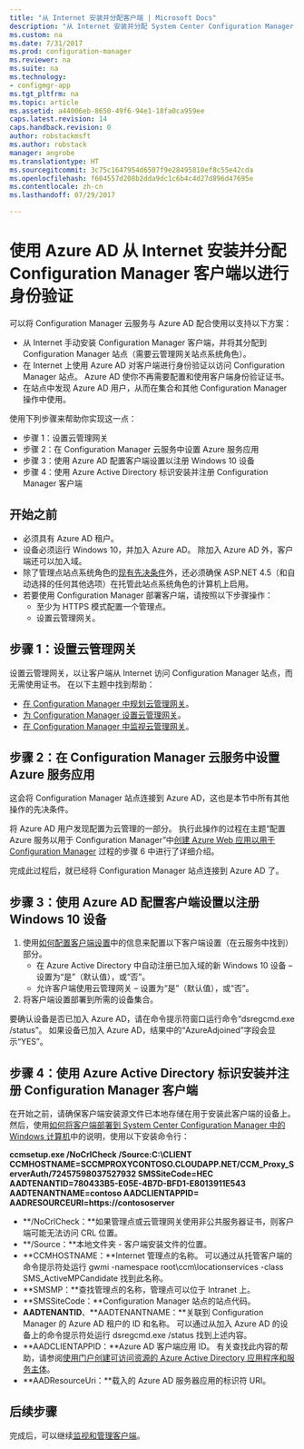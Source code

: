 ```yaml
---
title: "从 Internet 安装并分配客户端 | Microsoft Docs"
description: "从 Internet 安装并分配 System Center Configuration Manager 客户端。"
ms.custom: na
ms.date: 7/31/2017
ms.prod: configuration-manager
ms.reviewer: na
ms.suite: na
ms.technology:
- configmgr-app
ms.tgt_pltfrm: na
ms.topic: article
ms.assetid: a44006eb-8650-49f6-94e1-18fa0ca959ee
caps.latest.revision: 14
caps.handback.revision: 0
author: robstackmsft
ms.author: robstack
manager: angrobe
ms.translationtype: HT
ms.sourcegitcommit: 3c75c1647954d6507f9e28495810ef8c55e42cda
ms.openlocfilehash: f604557d208b2dda9dc1c6b4c4d27d896d47695e
ms.contentlocale: zh-cn
ms.lasthandoff: 07/29/2017

---
```


# <a name="install-and-assign-configuration-manager-clients-from-the-internet-using-azure-ad-for-authentication"></a>使用 Azure AD 从 Internet 安装并分配 Configuration Manager 客户端以进行身份验证

可以将 Configuration Manager 云服务与 Azure AD 配合使用以支持以下方案：

- 从 Internet 手动安装 Configuration Manager 客户端，并将其分配到 Configuration Manager 站点（需要云管理网关站点系统角色）。
- 在 Internet 上使用 Azure AD 对客户端进行身份验证以访问 Configuration Manager 站点。 Azure AD 使你不再需要配置和使用客户端身份验证证书。
- 在站点中发现 Azure AD 用户，从而在集合和其他 Configuration Manager 操作中使用。

使用下列步骤来帮助你实现这一点：

- 步骤 1：设置云管理网关
- 步骤 2：在 Configuration Manager 云服务中设置 Azure 服务应用
- 步骤 3：使用 Azure AD 配置客户端设置以注册 Windows 10 设备
- 步骤 4：使用 Azure Active Directory 标识安装并注册 Configuration Manager 客户端


## <a name="before-you-start"></a>开始之前

- 必须具有 Azure AD 租户。
- 设备必须运行 Windows 10，并加入 Azure AD。 除加入 Azure AD 外，客户端还可以加入域。
- 除了管理点站点系统角色的[现有先决条件](/sccm/core/plan-design/configs/site-and-site-system-prerequisites)外，还必须确保 ASP.NET 4.5（和自动选择的任何其他选项）在托管此站点系统角色的计算机上启用。
- 若要使用 Configuration Manager 部署客户端，请按照以下步骤操作：
    - 至少为 HTTPS 模式配置一个管理点。
    - 设置云管理网关。

## <a name="step-1-set-up-the-cloud-management-gateway"></a>步骤 1：设置云管理网关

设置云管理网关，以让客户端从 Internet 访问 Configuration Manager 站点，而无需使用证书。 在以下主题中找到帮助： 

- [在 Configuration Manager 中规划云管理网关](/sccm/core/clients/manage/plan-cloud-management-gateway)。
- [为 Configuration Manager 设置云管理网关](/sccm/core/clients/manage/setup-cloud-management-gateway)。
- [在 Configuration Manager 中监视云管理网关](/sccm/core/clients/manage/monitor-clients-cloud-management-gateway)。

## <a name="step-2-set-up-the-azure-services-app-in-configuration-manager-cloud-services"></a>步骤 2：在 Configuration Manager 云服务中设置 Azure 服务应用

这会将 Configuration Manager 站点连接到 Azure AD，这也是本节中所有其他操作的先决条件。 

将 Azure AD 用户发现配置为云管理的一部分。 执行此操作的过程在主题“配置 Azure 服务以用于 Configuration Manager”中[创建 Azure Web 应用以用于 Configuration Manager](/sccm/core/servers/deploy/configure/Azure-services-wizard#webapp) 过程的步骤 6 中进行了详细介绍。
    
完成此过程后，就已经将 Configuration Manager 站点连接到 Azure AD 了。 

## <a name="step-3-configure-client-settings-to-register-windows-10-devices-with-azure-ad"></a>步骤 3：使用 Azure AD 配置客户端设置以注册 Windows 10 设备

1.  使用[如何配置客户端设置](/sccm/core/clients/deploy/configure-client-settings)中的信息来配置以下客户端设置（在云服务中找到）部分。
    - 在 Azure Active Directory 中自动注册已加入域的新 Windows 10 设备 – 设置为“是”（默认值），或“否”。
    - 允许客户端使用云管理网关 – 设置为“是”（默认值），或“否”。
2.  将客户端设置部署到所需的设备集合。

要确认设备是否已加入 Azure AD，请在命令提示符窗口运行命令“dsregcmd.exe /status”。 如果设备已加入 Azure AD，结果中的“AzureAdjoined”字段会显示“YES”。


## <a name="step-4-install-and-register-the-configuration-manager-client-using-azure-active-directory-identity"></a>步骤 4：使用 Azure Active Directory 标识安装并注册 Configuration Manager 客户端

在开始之前，请确保客户端安装源文件已本地存储在用于安装此客户端的设备上。 然后，使用[如何将客户端部署到 System Center Configuration Manager 中的 Windows 计算机](/sccm/core/clients/deploy/deploy-clients-to-windows-computers#a-namebkmkmanuala-how-to-install-clients-manually)中的说明，使用以下安装命令行： 

**ccmsetup.exe /NoCrlCheck /Source:C:\CLIENT CCMHOSTNAME=SCCMPROXYCONTOSO.CLOUDAPP.NET/CCM_Proxy_ServerAuth/72457598037527932 SMSSiteCode=HEC AADTENANTID=780433B5-E05E-4B7D-BFD1-E8013911E543 AADTENANTNAME=contoso AADCLIENTAPPID= AADRESOURCEURI=https://contososerver**

- **/NoCrlCheck：**如果管理点或云管理网关使用非公共服务器证书，则客户端可能无法访问 CRL 位置。
- **/Source：**本地文件夹 - 客户端安装文件的位置。
- **CCMHOSTNAME：**Internet 管理点的名称。 可以通过从托管客户端的命令提示符处运行 gwmi -namespace root\ccm\locationservices -class SMS_ActiveMPCandidate 找到此名称。
- **SMSMP：**查找管理点的名称，管理点可以位于 Intranet 上。
- **SMSSiteCode：**Configuration Manager 站点的站点代码。
- **AADTENANTID**、**AADTENANTNAME：**关联到 Configuration Manager 的 Azure AD 租户的 ID 和名称。 可以通过从加入 Azure AD 的设备上的命令提示符处运行 dsregcmd.exe /status 找到上述内容。
- **AADCLIENTAPPID：**Azure AD 客户端应用 ID。 有关查找此内容的帮助，请参阅[使用门户创建可访问资源的 Azure Active Directory 应用程序和服务主体](https://docs.microsoft.com/azure/azure-resource-manager/resource-group-create-service-principal-portal#get-application-id-and-authentication-key)。
- **AADResourceUri：**载入的 Azure AD 服务器应用的标识符 URI。


## <a name="next-steps"></a>后续步骤

完成后，可以继续[监视和管理客户端](/sccm/core/clients/manage/monitor-clients)。

